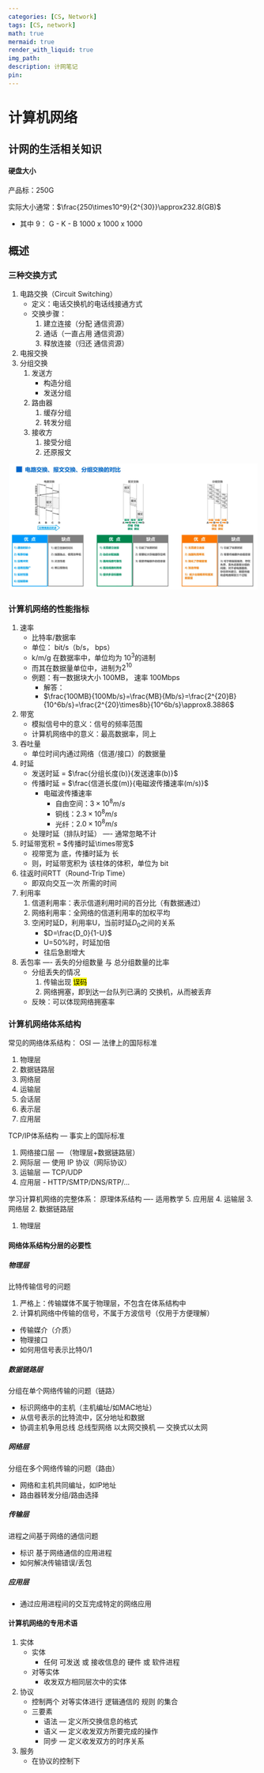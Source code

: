 ```yaml
---
categories: [CS, Network]
tags: [CS, network]
math: true
mermaid: true
render_with_liquid: true
img_path: 
description: 计网笔记
pin: 
---
```



# 计算机网络

## 计网的生活相关知识

#### 硬盘大小
产品标：250G  
  
实际大小通常：$\frac{250\times10^9}{2^{30}}\approx232.8(GB)$  
- 其中 9： G - K - B  1000 x 1000 x 1000

## 概述


### 三种交换方式
1. 电路交换（Circuit Switching）
    * 定义：电话交换机的电话线接通方式
    * 交换步骤：
        1. 建立连接（分配 通信资源）
        2. 通话（一直占用 通信资源）
        3. 释放连接（归还 通信资源）
2. 电报交换
3. 分组交换
    1. 发送方
        * 构造分组
        * 发送分组
    2. 路由器
        1. 缓存分组
        2. 转发分组
    3. 接收方
        1. 接受分组
        2. 还原报文
        
![](https://raw.githubusercontent.com/MarkDeanZHQ/ImageHost/main/markdeanzhq.github.io/_posts/it/net/2024-10-13-计网.md/367914447737969.png)



### 计算机网络的性能指标
1. 速率
    * 比特率/数据率
    * 单位： bit/s（b/s， bps）
    * k/m/g 在数据率中，单位均为 $10^3$的进制
    * 而其在数据量单位中，进制为$2^10$
    * 例题：有一数据块大小 100MB， 速率 100Mbps
        * 解答：
        * $\frac{100MB}{100Mb/s}=\frac{MB}{Mb/s}=\frac{2^{20}B}{10^6b/s}=\frac{2^{20}\times8b}{10^6b/s}\approx8.3886$
2. 带宽
    * 模拟信号中的意义：信号的频率范围
    * 计算机网络中的意义：最高数据率，同上
3. 吞吐量
    * 单位时间内通过网络（信道/接口）的数据量
4. 时延
    * 发送时延 = $\frac{分组长度(b)}{发送速率(b)}$
    * 传播时延 = $\frac{信道长度(m)}{电磁波传播速率(m/s)}$
        * 电磁波传播速率
            * 自由空间：$3\times10^8m/s$
            * 铜线：$2.3\times10^8m/s$
            * 光纤：$2.0\times10^8m/s$
    * 处理时延（排队时延） —- 通常忽略不计
5. 时延带宽积 = $传播时延\times带宽$
    * 视带宽为 底，传播时延为 长
    * 则，时延带宽积为 该柱体的体积，单位为 bit
6. 往返时间RTT（Round-Trip Time）
    * 即双向交互一次 所需的时间
7. 利用率
    1. 信道利用率：表示信道利用时间的百分比（有数据通过）
    2. 网络利用率：全网络的信道利用率的加权平均
    3. 空闲时延D，利用率U，当前时延$D_0$之间的关系
        * $D=\frac{D_0}{1-U}$
        * U=50%时，时延加倍
        * 往后急剧增大
8. 丢包率 —- 丢失的分组数量 与 总分组数量的比率
    * 分组丢失的情况
        1. 传输出现 <mark>误码</mark>
        2. 网络拥塞，即到达一台队列已满的 交换机，从而被丢弃
    * 反映：可以体现网络拥塞率

    
### 计算机网络体系结构
常见的网络体系结构：
OSI  — 法律上的国际标准
1. 物理层
2. 数据链路层
3. 网络层
4. 运输层
5. 会话层
6. 表示层
7. 应用层


TCP/IP体系结构   — 事实上的国际标准
1. 网络接口层   — （物理层+数据链路层）
2. 网际层    — 使用 IP 协议（网际协议）
3. 运输层    — TCP/UDP
4. 应用层    - HTTP/SMTP/DNS/RTP/…

学习计算机网络的完整体系：
原理体系结构  —- 适用教学
5. 应用层
4. 运输层
3. 网络层 
2. 数据链路层
1. 物理层


#### 网络体系结构分层的必要性

##### 物理层
比特传输信号的问题

1. 严格上：传输媒体不属于物理层，不包含在体系结构中
2. 计算机网络中传输的信号，不属于方波信号（仅用于方便理解）


* 传输媒介（介质）
* 物理接口
* 如何用信号表示比特0/1

##### 数据链路层
分组在单个网络传输的问题（链路）

* 标识网络中的主机（主机编址/如MAC地址）
* 从信号表示的比特流中，区分地址和数据
* 协调主机争用总线
总线型网络
以太网交换机 — 交换式以太网

##### 网络层
分组在多个网络传输的问题（路由）

* 网络和主机共同编址，如IP地址
* 路由器转发分组/路由选择

##### 传输层
进程之间基于网络的通信问题

* 标识 基于网络通信的应用进程
* 如何解决传输错误/丢包

##### 应用层
* 通过应用进程间的交互完成特定的网络应用

#### 计算机网络的专用术语
1. 实体
    * 实体
        * 任何 可发送 或 接收信息的 硬件 或 软件进程
    * 对等实体
        * 收发双方相同层次中的实体
2. 协议
    * 控制两个 对等实体进行 逻辑通信的 规则 的集合
    * 三要素
        * 语法  — 定义所交换信息的格式
        * 语义  — 定义收发双方所要完成的操作
        * 同步  — 定义收发双方的时序关系
3. 服务
    * 在协议的控制下

